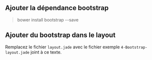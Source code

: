 ## Ajouter la dépendance bootstrap

> bower install bootstrap --save


## Ajouter du bootstrap dans le layout

Remplacez le fichier `layout.jade` avec le fichier exemple `4-Bootstrap-layout.jade` joint à ce texte.





